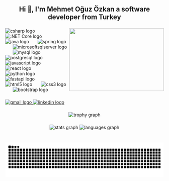 <h2 align="center">Hi 👋, I'm Mehmet Oğuz Özkan a software developer from Turkey</h2>

###

<img align="right" height="200" width="300" style="max-width:none;" src="https://media0.giphy.com/media/v1.Y2lkPTc5MGI3NjExanVpbXBqczhtbjM5MG41ZTBqNXY5NGpnZWNheGd3NjNjMDdxd3loYiZlcD12MV9pbnRlcm5hbF9naWZfYnlfaWQmY3Q9Zw/CrFLL3CnRpw5ddlBMm/giphy.webp"  />

###

<div align="left">
  <img
    src="https://cdn.jsdelivr.net/gh/devicons/devicon/icons/csharp/csharp-original.svg"
    alt="csharp logo"
    width="60"
    height="40"
    style="max-width: none;"
  />
  <img width="20" />
  <img
    src="https://cdn.jsdelivr.net/gh/devicons/devicon/icons/dotnetcore/dotnetcore-original.svg"
    alt=".NET Core logo"
    width="60"
    height="40"
    style="max-width: none;"
  />
  <img width="20" />
  <img
    src="https://cdn.jsdelivr.net/gh/devicons/devicon/icons/java/java-original.svg"
    alt="java logo"
    width="60"
    height="40"
    style="max-width: none;"
  />
  <img width="20" />
  <img
    src="https://cdn.jsdelivr.net/gh/devicons/devicon/icons/spring/spring-original.svg"
    alt="spring logo"
    width="60"
    height="40"
    style="max-width: none;"
  />
  <img width="20" />
  <img
    src="https://cdn.jsdelivr.net/gh/devicons/devicon/icons/microsoftsqlserver/microsoftsqlserver-original.svg"
    alt="microsoftsqlserver logo"
    width="60"
    height="40"
    style="max-width: none;"
  />
  <img width="20" />
  <img
    src="https://cdn.jsdelivr.net/gh/devicons/devicon/icons/mysql/mysql-original.svg"
    alt="mysql logo"
    width="60"
    height="40"
    style="max-width: none;"
  />
  <img width="20" />
  <img
    src="https://cdn.jsdelivr.net/gh/devicons/devicon/icons/postgresql/postgresql-original.svg"
    alt="postgresql logo"
    width="60"
    height="40"
    style="max-width: none;"
  />
  <img width="20" />
  <img
    src="https://cdn.jsdelivr.net/gh/devicons/devicon/icons/javascript/javascript-original.svg"
    alt="javascript logo"
    width="60"
    height="40"
    style="max-width: none;"
  />
  <img width="20" />
  <img
    src="https://cdn.jsdelivr.net/gh/devicons/devicon/icons/react/react-original.svg"
    alt="react logo"
    width="60"
    height="40"
    style="max-width: none;"
  />
  <img width="20" />
  <img
    src="https://cdn.jsdelivr.net/gh/devicons/devicon/icons/python/python-original.svg"
    alt="python logo"
    width="60"
    height="40"
    style="max-width: none;"
  />
  <img width="20" />
  <img
    src="https://cdn.jsdelivr.net/gh/devicons/devicon/icons/fastapi/fastapi-original.svg"
    alt="fastapi logo"
    width="60"
    height="40"
    style="max-width: none;"
  />
  <img width="20" />
  <img
    src="https://cdn.jsdelivr.net/gh/devicons/devicon/icons/html5/html5-original.svg"
    alt="html5 logo"
    width="60"
    height="40"
    style="max-width: none;"
  />
  <img width="20" />
  <img
    src="https://cdn.jsdelivr.net/gh/devicons/devicon/icons/css3/css3-original.svg"
    alt="css3 logo"
    width="60"
    height="40"
    style="max-width: none;"
  />
  <img width="20" />
  <img
    src="https://cdn.jsdelivr.net/gh/devicons/devicon/icons/bootstrap/bootstrap-original.svg"
    alt="bootstrap logo"
    width="60"
    height="40"
    style="max-width: none;"
  />
</div>


###

<div align="left">
  <a href="mehmetouz9921@gmail.com" target="_blank">
    <img src="https://img.shields.io/static/v1?message=Gmail&logo=gmail&label=&color=D14836&logoColor=white&labelColor=&style=for-the-badge" height="90" style="max-width: none;" alt="gmail logo"  />
  </a>
  <a href="www.linkedin.com/in/mehmet-oğuz-özkan-774402211" target="_blank">
    <img src="https://img.shields.io/static/v1?message=LinkedIn&logo=linkedin&label=&color=0077B5&logoColor=white&labelColor=&style=for-the-badge" height="90" style="max-width: none;" alt="linkedin logo"  />
  </a>
</div>

###

<div align="center">
  <img src="https://github-profile-trophy.vercel.app?username=mehmetoguzozkan&theme=nord&column=-1&row=1&margin-w=8&margin-h=8&no-bg=false&no-frame=true&order=4" height="150" alt="trophy graph"  />
</div>

###

<div align="center">
  <img src="https://github-readme-stats.vercel.app/api?username=mehmetoguzozkan&hide_title=false&hide_rank=false&show_icons=true&include_all_commits=true&count_private=true&disable_animations=false&theme=shades-of-purple&locale=en&hide_border=false" height="175" width="375" style="max-width: none;" alt="stats graph"  />
  <!-- <img src="https://streak-stats.demolab.com?user=mehmetoguzozkan&locale=en&mode=daily&theme=shades-of-purple&hide_border=false&border_radius=5" height="175" alt="streak graph"  /> -->
  <img src="https://github-readme-stats.vercel.app/api/top-langs?username=mehmetoguzozkan&locale=en&hide_title=false&layout=compact&card_width=320&langs_count=5&theme=shades-of-purple&hide_border=false" height="175" width="300" style="max-width: none;" alt="languages graph"  />
</div>

###

<br clear="both">

<img src="https://github.com/MehmetOguzOzkan/MehmetOguzOzkan/blob/output/snake.svg" alt="Snake animation" />

###
